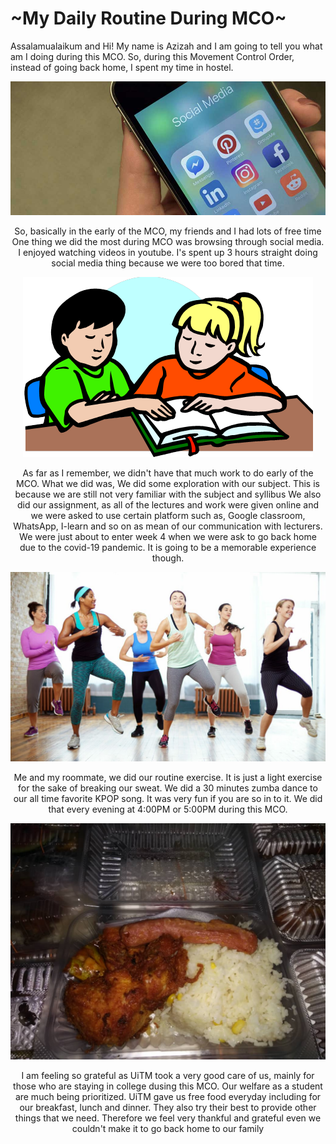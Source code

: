 
<h1>~My Daily Routine During MCO~</h1>
<p>Assalamualaikum and Hi! My name is Azizah and I am going to tell you
what am I doing during this MCO. So, during this Movement Control Order,
instead of going back home, I spent my time in hostel.</p> 

![](HTML%20exercises%20github/socmed.jpg)
<p><center> So, basically in the early of the MCO, my friends and I had lots of free time
One thing we did the most during MCO was browsing through social media. I enjoyed watching videos
in youtube. I's spent up 3 hours straight doing social media thing because we were too bored that time.

![](HTML%20exercises%20github/homework.png)
<p> As far as I remember, we didn't have that much work to do early of the MCO. What we did was, We did some
exploration with our subject. This is because we are still not very familiar with the subject and syllibus
We also did our assignment, as all of the lectures and work were given online and we were asked to use certain
platform such as, Google classroom, WhatsApp, I-learn and so on as mean of our communication with lecturers.
We were just about to enter week 4 when we were ask to go back home due to the covid-19 pandemic. It is going
to be a memorable experience though.

![](HTML%20exercises%20github/zumba.jpg)
<p> Me and my roommate, we did our routine exercise. It is just a light exercise for the sake of breaking our
sweat. We did a 30 minutes zumba dance to our all time favorite KPOP song. It was very fun if you are so in
to it. We did that every evening at 4:00PM or 5:00PM during this MCO.

![](HTML%20exercises%20github/food.jpg)
<p> I am feeling so grateful as UiTM took a very good care of us, mainly for those who are staying in college
dusing this MCO. Our welfare as a student are much being prioritized. UiTM gave us free food everyday including
for our breakfast, lunch and dinner. They also try their best to provide other things that we need. Therefore
we feel very thankful and grateful even we couldn't make it to go back home to our family<br>
